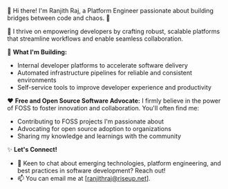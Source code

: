👋 Hi there! I'm Ranjith Raj, a Platform Engineer passionate about building bridges between code and chaos. 🌉

🌱 I thrive on empowering developers by crafting robust, scalable platforms that streamline workflows and enable seamless collaboration.

🚀 **What I'm Building:**
- Internal developer platforms to accelerate software delivery
- Automated infrastructure pipelines for reliable and consistent environments
- Self-service tools to improve developer experience and productivity

❤️ **Free and Open Source Software Advocate:**
I firmly believe in the power of FOSS to foster innovation and collaboration. You'll often find me:
- Contributing to FOSS projects I'm passionate about
- Advocating for open source adoption to organizations
- Sharing my knowledge and learnings with the community

✨ **Let's Connect!**
- 💬  Keen to chat about emerging technologies, platform engineering, and best practices in software development? Reach out!
- 📫 You can email me at [ranjithraj@riseup.net].
